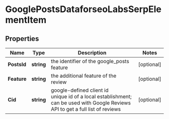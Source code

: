 # GooglePostsDataforseoLabsSerpElementItem


## Properties

| Name | Type | Description | Notes |
|------------ | ------------- | ------------- | -------------|
**PostsId** | **string** | the identifier of the google_posts feature |[optional]|
**Feature** | **string** | the additional feature of the review |[optional]|
**Cid** | **string** | google-defined client id<br>unique id of a local establishment;<br>can be used with Google Reviews API to get a full list of reviews |[optional]|